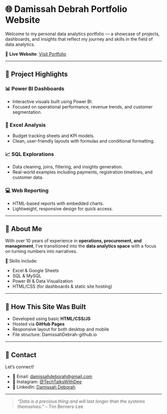  # 🌐 Damissah Debrah Portfolio Website

Welcome to my personal data analytics portfolio — a showcase of projects, dashboards, and insights that reflect my journey and skills in the field of data analytics.

🔗 **Live Website**: [Visit Portfolio](https://damissahdebrah.github.io/DamissahDebrah-github.io/)

---

## 📁 Project Highlights

### 📊 Power BI Dashboards
- Interactive visuals built using Power BI.
- Focused on operational performance, revenue trends, and customer segmentation.

### 🧮 Excel Analysis
- Budget tracking sheets and KPI models.
- Clean, user-friendly layouts with formulas and conditional formatting.

### 📈 SQL Explorations
- Data cleaning, joins, filtering, and insights generation.
- Real-world examples including payments, registration timelines, and customer data.

### 💻 Web Reporting
- HTML-based reports with embedded charts.
- Lightweight, responsive design for quick access.

---

## 💼 About Me

With over 10 years of experience in **operations, procurement, and management**, I’ve transitioned into the **data analytics space** with a focus on turning numbers into narratives.

🧠 Skills include:
- Excel & Google Sheets
- SQL & MySQL
- Power BI & Data Visualization
- HTML/CSS (for dashboards & static site hosting)

---

## 📌 How This Site Was Built

- Developed using basic **HTML/CSS/JS**
- Hosted via **GitHub Pages**
- Responsive layout for both desktop and mobile
- File structure:
DamissahDebrah-github.io


---

## 📨 Contact

Let’s connect!

- 📧 Email: damissahdeborah@gmail.com
- 📸 Instagram: [@TechTalksWithDee](https://www.instagram.com/techtalkswithdee)
- 💼 LinkedIn: [Damissah Deborah]([https://linkedin.com/in/yourprofile](https://www.linkedin.com/in/okodugha-debrah-9b29307b/))

---

> *“Data is a precious thing and will last longer than the systems themselves.”* – Tim Berners-Lee
